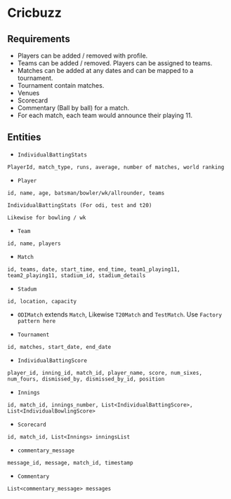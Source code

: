 # Cricbuzz
## Requirements
- Players can be added / removed with profile. 
- Teams can be added / removed. Players can be assigned to teams.
- Matches can be added at any dates and can be mapped to a tournament.
- Tournament contain matches.
- Venues
- Scorecard
- Commentary (Ball by ball) for a match.
- For each match, each team would announce their playing 11.


## Entities
- `IndividualBattingStats`
```
PlayerId, match_type, runs, average, number of matches, world ranking
```

- `Player`
```
id, name, age, batsman/bowler/wk/allrounder, teams

IndividualBattingStats (For odi, test and t20)

Likewise for bowling / wk
```

- `Team`
```
id, name, players
```

- `Match`
```
id, teams, date, start_time, end_time, team1_playing11, team2_playing11, stadium_id, stadium_details
```

- `Stadum`
```
id, location, capacity
```

- `ODIMatch` extends `Match`, Likewise `T20Match` and `TestMatch`. Use `Factory pattern here`

- `Tournament`
```
id, matches, start_date, end_date
```

- `IndividualBattingScore`
```
player_id, inning_id, match_id, player_name, score, num_sixes, num_fours, dismissed_by, dismissed_by_id, position
```
- `Innings`
```
id, match_id, innings_number, List<IndividualBattingScore>, List<IndividualBowlingScore>
```
- `Scorecard`
```
id, match_id, List<Innings> inningsList
```

- `commentary_message`
```
message_id, message, match_id, timestamp
```
- `Commentary`
```
List<commentary_message> messages
```